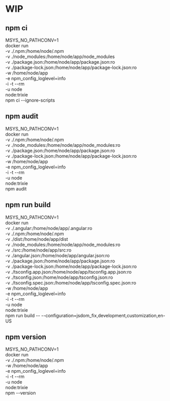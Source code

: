 # WIP


## npm ci

MSYS_NO_PATHCONV=1 \
docker run \
-v ./.npm:/home/node/.npm \
-v ./node_modules:/home/node/app/node_modules \
-v ./package.json:/home/node/app/package.json:ro \
-v ./package-lock.json:/home/node/app/package-lock.json:ro \
-w /home/node/app \
-e npm_config_loglevel=info \
-i -t --rm \
-u node \
node:trixie \
npm ci --ignore-scripts


## npm audit

MSYS_NO_PATHCONV=1 \
docker run \
-v ./.npm:/home/node/.npm \
-v ./node_modules:/home/node/app/node_modules:ro \
-v ./package.json:/home/node/app/package.json:ro \
-v ./package-lock.json:/home/node/app/package-lock.json:ro \
-w /home/node/app \
-e npm_config_loglevel=info \
-i -t --rm \
-u node \
node:trixie \
npm audit


## npm run build

MSYS_NO_PATHCONV=1 \
docker run \
-v ./.angular:/home/node/app/.angular:ro \
-v ./.npm:/home/node/.npm \
-v ./dist:/home/node/app/dist \
-v ./node_modules:/home/node/app/node_modules:ro \
-v ./src:/home/node/app/src:ro \
-v ./angular.json:/home/node/app/angular.json:ro \
-v ./package.json:/home/node/app/package.json:ro \
-v ./package-lock.json:/home/node/app/package-lock.json:ro \
-v ./tsconfig.app.json:/home/node/app/tsconfig.app.json:ro \
-v ./tsconfig.json:/home/node/app/tsconfig.json:ro \
-v ./tsconfig.spec.json:/home/node/app/tsconfig.spec.json:ro \
-w /home/node/app \
-e npm_config_loglevel=info \
-i -t --rm \
-u node \
node:trixie \
npm run build -- --configuration=jsdom_fix,development,customization,en-US


## npm version

MSYS_NO_PATHCONV=1 \
docker run \
-v ./.npm:/home/node/.npm \
-w /home/node/app \
-e npm_config_loglevel=info \
-i -t --rm \
-u node \
node:trixie \
npm --version

